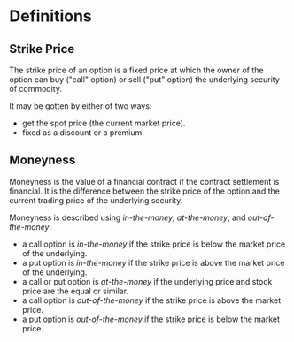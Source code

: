 # Definitions

## Strike Price
The strike price of an option is a fixed price at which the owner of the option can buy ("call" option)
or sell ("put" option) the underlying security of commodity.

It may be gotten by either of two ways:
- get the spot price (the current market price).
- fixed as a discount or a premium.

## Moneyness
Moneyness is the value of a financial contract if the contract settlement is financial.
It is the difference between the strike price of the option and the current trading price 
of the underlying security.

Moneyness is described using _in-the-money_, _at-the-money_, and _out-of-the-money_.
- a call option is _in-the-money_ if the strike price is below the market price of the underlying.
- a put option is _in-the-money_ if the strike price is above the market price of the underlying.
- a call or put option is _at-the-money_ if the underlying price and stock price are the equal or similar.
- a call option is _out-of-the-money_ if the strike price is above the market price.
- a put option is _out-of-the-money_ if the strike price is below the market price.

